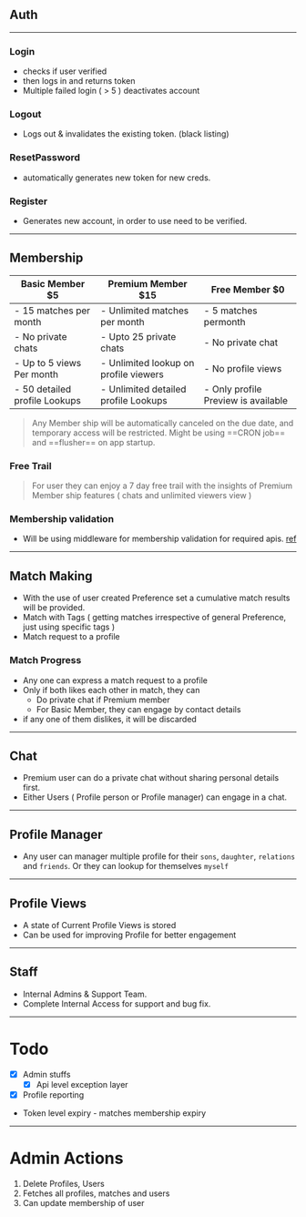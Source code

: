 
## Auth
---
### Login
- checks if user verified 
- then logs in and returns token
- Multiple failed login ( > 5 )  deactivates account
### Logout
- Logs out & invalidates the existing token. (black listing)
### ResetPassword
- automatically generates new token for new creds.
### Register
- Generates new account, in order to use need to be verified. 
---
## Membership

| Basic Member $5               | Premium Member $15                    | Free Member $0                      |
| ----------------------------- | ------------------------------------- | ----------------------------------- |
| - 15 matches per month <br>   | - Unlimited matches per month<br>     | - 5 matches permonth<br>            |
| - No private chats            | - Upto 25 private chats<br>           | - No private chat                   |
| - Up to 5 views Per month<br> | - Unlimited lookup on profile viewers | - No profile views                  |
| - 50 detailed profile Lookups | - Unlimited detailed profile Lookups  | - Only profile Preview is available |
> Any Member ship will be automatically canceled on the due date, and temporary access will be restricted. Might be using ==CRON job== and ==flusher== on app startup.
### Free Trail
> For user they can enjoy a 7 day free trail with the insights of Premium Member ship features ( chats and unlimited viewers view )

### Membership validation
- Will be using middleware for membership validation for required apis. [ref](https://medium.com/@shubhadeepchat/net-core-middleware-explained-8c21bf646700)

---
## Match Making

- With the use of user created Preference set a cumulative match results will be provided.
- Match with Tags ( getting matches irrespective of general Preference, just using specific tags )
- Match request to a profile

### Match Progress
- Any one can express a match request to a profile
- Only if both likes each other in match, they can 
	- Do private chat if Premium member
	- For Basic Member, they can engage by contact details
- if any one of them dislikes, it will be discarded
---
## Chat
-  Premium user can do a private chat without sharing personal details first.
- Either Users ( Profile person or Profile manager) can engage in a chat.

---
## Profile Manager
- Any user can manager multiple profile for their `sons`, `daughter`, `relations` and  `friends`. Or they can lookup for themselves `myself`
---
## Profile Views
- A state of Current Profile Views is stored
- Can be used for improving Profile for better engagement
---
## Staff
- Internal Admins & Support Team.
- Complete Internal Access for support and bug fix.
---
# Todo 
 - [x] Admin stuffs
	- [x]  Api level exception layer
 - [x] Profile reporting

- Token level expiry - matches membership expiry
 

----
# Admin Actions
1. Delete Profiles, Users
2. Fetches all profiles, matches and users
3. Can update membership of user